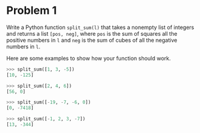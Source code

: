 # Problem 1

Write a Python function `split_sum(l)` that takes a nonempty list of integers and returns a list `[pos, neg]`, where `pos` is the sum of squares all the positive numbers in `l` and `neg` is the sum of cubes of all the negative numbers in `l`.

Here are some examples to show how your function should work.

```python
>>> split_sum([1, 3, -5])
[10, -125]

>>> split_sum([2, 4, 6])
[56, 0]

>>> split_sum([-19, -7, -6, 0])
[0, -7418]

>>> split_sum([-1, 2, 3, -7])
[13, -344]
```
